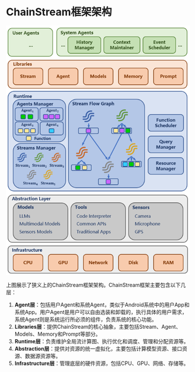 # ChainStream框架架构

<img src="../../../img/ChainStreamArchNew.png" alt="ChainStream"/>

上图展示了狭义上的ChainStream框架架构。ChainStream框架主要包含以下几层：

1. **Agent层**：包括用户Agent和系统Agent，类似于Android系统中的用户App和系统App。用户Agent是用户可以自由选装和卸载的，执行具体的用户需求，系统Agent则是系统运行所必须的组件，负责系统的核心功能。
2. **Libraries层**：提供ChainStream的核心抽象，主要包括Stream、Agent、Models、Memory和Prompt等部分。
3. **Runtime层**：负责维护全局流计算图、执行优化和调度、管理和分配资源等。
4. **Abstraction层**：提供对资源的统一虚拟化，主要包括计算模型资源、接口资源、数据源资源等。
5. **Infrastructure层**：管理底层的硬件资源，包括CPU、GPU、网络、存储等。
